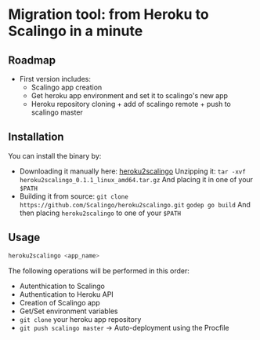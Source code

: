 # Migration tool: from Heroku to Scalingo in a minute

## Roadmap

* First version includes:
  * Scalingo app creation
  * Get heroku app environment and set it to scalingo's new app
  * Heroku repository cloning + add of scalingo remote + push to scalingo master

## Installation

You can install the binary by:
* Downloading it manually here: [heroku2scalingo](https://github.com/Scalingo/heroku2scalingo/releases/latest)
  Unzipping it: `tar -xvf heroku2scalingo_0.1.1_linux_amd64.tar.gz`
  And placing it in one of your `$PATH`
* Building it from source:
  `git clone https://github.com/Scalingo/heroku2scalingo.git`
  `godep go build`
  And then placing `heroku2scalingo` to one of your `$PATH`

## Usage

```bash
heroku2scalingo <app_name>
```

The following operations will be performed in this order:
* Autenthication to Scalingo
* Authentication to Heroku API
* Creation of Scalingo app
* Get/Set environment variables
* `git clone` your heroku app repository
* `git push scalingo master` -> Auto-deployment using the Procfile
